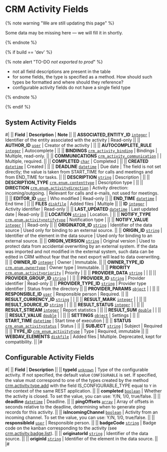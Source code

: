 # CRM Activity Fields

{% note warning "We are still updating this page" %}

Some data may be missing here — we will fill it in shortly.

{% endnote %}

{% if build == 'dev' %}

{% note alert "TO-DO _not exported to prod_" %}

- not all field descriptions are present in the table
- for some fields, the type is specified as a method. How should such types be formatted and where should they reference?
- configurable activity fields do not have a single field type

{% endnote %}

{% endif %}

## System Activity Fields

#|
|| **Field** | **Description** | **Note** ||
|| **ASSOCIATED_ENTITY_ID**
[`integer`](../../../data-types.md) | Identifier of the entity associated with the activity | Read-only ||
|| **AUTHOR_ID**
[`user`](../../../data-types.md)
| Creator of the activity | ||
|| **AUTOCOMPLETE_RULE**
[`integer`](../../../data-types.md) | Autocomplete | ||
|| **BINDINGS**
[`crm_activity_binding`](../../../data-types.md) | Bindings | Multiple, read-only. ||
|| **COMMUNICATIONS**
[`crm_activity_communication`](../../../data-types.md) | | Multiple, required. ||
|| **COMPLETED**
[`char`](../../../data-types.md) | Completed | ||
|| **CREATED**
[`datetime`](../../../data-types.md) | Created | ||
|| **DEADLINE**
[`datetime`](../../../data-types.md) | Due date | The field is not set directly; the value is taken from START_TIME for calls and meetings and from END_TIME for tasks. ||
|| **DESCRIPTION**
[`string`](../../../data-types.md) | Description | ||
|| **DESCRIPTION_TYPE**
[`crm.enum.contenttype`](../../../data-types.md) | Description type | ||
|| **DIRECTION**
[`crm.enum.activitydirection`](../../../data-types.md) | Activity direction: incoming/outgoing. | Relevant for calls and e-mails, not used for meetings. ||
|| **EDITOR_ID**
[`user`](../../../data-types.md) | Who modified | Read-only ||
|| **END_TIME**
[`datetime`](../../../data-types.md) | End time | ||
|| **FILES**
[`diskfile`](../../../data-types.md) | Added files | Multiple ||
|| **ID**
[`integer`](../../../data-types.md) | Activity identifier | Read-only ||
|| **LAST_UPDATED**
[`datetime`](../../../data-types.md) | Last updated date | Read-only ||
|| **LOCATION**
[`string`](../../../data-types.md) | Location. | ||
|| **NOTIFY_TYPE**
[`crm.enum.activitynotifytype`](../../../data-types.md) | Notification type | ||
|| **NOTIFY_VALUE**
[`integer`](../../../data-types.md) | | Read-only ||
|| **ORIGINATOR_ID**
[`string`](../../../data-types.md) | Identifier of the data source | Used only for binding to an external source. ||
|| **ORIGIN_ID**
[`string`](../../../data-types.md) | Identifier of the element in the data source | Used only for binding to an external source. ||
|| **ORIGIN_VERSION**
[`string`](../../../data-types.md) | Original version | Used to protect data from accidental overwriting by an external system. If the data was imported and not modified in the external system, such data can be edited in CRM without fear that the next export will lead to data overwriting. ||
|| **OWNER_ID**
[`integer`](../../../data-types.md) | Owner | Immutable. ||
|| **OWNER_TYPE_ID**
[`crm.enum.ownertype`](../../../data-types.md) | Owner type | Immutable. ||
|| **PRIORITY**
[`crm.enum.activitypriority`](../../../data-types.md) | Priority | ||
|| **PROVIDER_DATA**
[`string`](../../../data-types.md) | | ||
|| **PROVIDER_GROUP_ID**
[`string`](../../../data-types.md) | | ||
|| **PROVIDER_ID**
[`string`](../../../data-types.md) | Provider identifier | Read-only ||
|| **PROVIDER_TYPE_ID**
[`string`](../../../data-types.md) | Provider type identifier | Status from the directory ||
|| **PROVIDER_PARAMS**
[`object`](../../../data-types.md) | | ||
|| **RESPONSIBLE_ID**
[`user`](../../../data-types.md) | Responsible person | Required. ||
|| **RESULT_CURRENCY_ID**
[`string`](../../../data-types.md) | | ||
|| **RESULT_MARK**
[`integer`](../../../data-types.md) | | ||
|| **RESULT_SOURCE_ID**
[`string`](../../../data-types.md) | | ||
|| **RESULT_STATUS**
[`integer`](../../../data-types.md) | | ||
|| **RESULT_STREAM**
[`integer`](../../../data-types.md) | Report statistics | ||
|| **RESULT_SUM**
[`double`](../../../data-types.md) | | ||
|| **RESULT_VALUE**
[`double`](../../../data-types.md) | | ||
|| **SETTINGS**
[`object`](../../../data-types.md) | Settings | ||
|| **START_TIME**
[`datetime`](../../../data-types.md) | Start time of execution | ||
|| **STATUS**
[`crm_enum_activitystatus`](../../../data-types.md) | Status | ||
|| **SUBJECT**
[`string`](../../../data-types.md) | Subject | Required ||
|| **TYPE_ID**
[`crm_enum_activitytype`](../../../data-types.md) | Type | Required, immutable ||
|| **WEBDAV_ELEMENTS**
[`diskfile`](../../../data-types.md) | Added files | Multiple. Deprecated, kept for compatibility. ||
|#

## Configurable Activity Fields

#|
|| **Field** | **Description** ||
|| **typeId**
[`unknown`](../../../data-types.md) | Type of the configurable activity. If not specified, the default value `CONFIGURABLE` is set. If specified, the value must correspond to one of the types created by the method [crm.activity.type.add](./types/crm-activity-type-add.md) with the field IS_CONFIGURABLE_TYPE equal to `Y` in the context of the same REST application. ||
|| **completed**
[`boolean`](../../../data-types.md) | Whether the activity is closed. To set the value, you can use: Y/N, 1/0, true/false. ||
|| **deadline**
[`datetime`](../../../data-types.md) | Deadline. ||
|| **pingOffsets**
[`array`](../../../data-types.md) | Array of offsets in seconds relative to the deadline, determining when to generate ping records for this activity. ||
|| **isIncomingChannel**
[`boolean`](../../../data-types.md) | Activity from an incoming channel. To set the value, you can use: Y/N, 1/0, true/false.  ||
|| **responsibleId**
[`user`](../../../data-types.md) | Responsible person. ||
|| **badgeCode**
[`string`](../../../data-types.md) | Badge code on the kanban corresponding to the activity (see [crm.activity.badge.list](./configurable/badges/crm-activity-badge-list.md)). ||
|| **originatorId**
[`string`](../../../data-types.md) | Identifier of the data source. ||
|| **originId**
[`string`](../../../data-types.md) | Identifier of the element in the data source. ||
|#